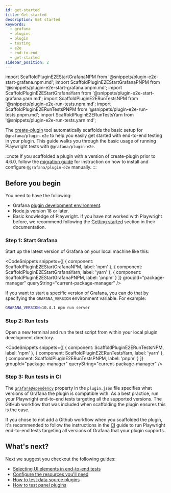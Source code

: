 ```yaml
---
id: get-started
title: Get started
description: Get started
keywords:
  - grafana
  - plugins
  - plugin
  - testing
  - e2e
  - end-to-end
  - get-started
sidebar_position: 2
---
```


import ScaffoldPluginE2EStartGrafanaNPM from '@snippets/plugin-e2e-start-grafana.npm.md';
import ScaffoldPluginE2EStartGrafanaPNPM from '@snippets/plugin-e2e-start-grafana.pnpm.md';
import ScaffoldPluginE2EStartGrafanaYarn from '@snippets/plugin-e2e-start-grafana.yarn.md';
import ScaffoldPluginE2ERunTestsNPM from '@snippets/plugin-e2e-run-tests.npm.md';
import ScaffoldPluginE2ERunTestsPNPM from '@snippets/plugin-e2e-run-tests.pnpm.md';
import ScaffoldPluginE2ERunTestsYarn from '@snippets/plugin-e2e-run-tests.yarn.md';

The [create-plugin](https://www.npmjs.com/package/@grafana/create-plugin?activeTab=readme) tool automatically scaffolds the basic setup for `@grafana/plugin-e2e` to help you easily get started with end-to-end testing in your plugin. This guide walks you through the basic usage of running Playwright tests with `@grafana/plugin-e2e`.

:::note
If you scaffolded a plugin with a version of create-plugin prior to 4.6.0, follow the [migration guide](./migrate-from-grafana-e2e.md) for instruction on how to install and configure `@grafana/plugin-e2e` manually.
:::

## Before you begin

You need to have the following:

- Grafana [plugin development environment](https://grafana.com/developers/plugin-tools/get-started/set-up-development-environment).
- Node.js version 18 or later.
- Basic knowledge of Playwright. If you have not worked with Playwright before, we recommend following the [Getting started](https://playwright.dev/docs/intro) section in their documentation.

### Step 1: Start Grafana

Start up the latest version of Grafana on your local machine like this:

<CodeSnippets
snippets={[
{ component: ScaffoldPluginE2EStartGrafanaNPM, label: 'npm' },
{ component: ScaffoldPluginE2EStartGrafanaYarn, label: 'yarn' },
{ component: ScaffoldPluginE2EStartGrafanaPNPM, label: 'pnpm' }
]}
groupId="package-manager"
queryString="current-package-manager"
/>

If you want to start a specific version of Grafana, you can do that by specifying the `GRAFANA_VERSION` environment variable. For example:

```bash
GRAFANA_VERSION=10.4.1 npm run server
```

### Step 2: Run tests

Open a new terminal and run the test script from within your local plugin development directory.

<CodeSnippets
snippets={[
{ component: ScaffoldPluginE2ERunTestsNPM, label: 'npm' },
{ component: ScaffoldPluginE2ERunTestsYarn, label: 'yarn' },
{ component: ScaffoldPluginE2ERunTestsPNPM, label: 'pnpm' }
]}
groupId="package-manager"
queryString="current-package-manager"
/>

### Step 3: Run tests in CI

The [`grafanaDependency`](../metadata.md#properties-1) property in the `plugin.json` file specifies what versions of Grafana the plugin is compatible with. As a best practice, run your Playwright end-to-end tests targeting all the supported versions. The GitHub workflow that was included when scaffolding the plugin ensures this is the case.

If you chose to not add a Github workflow when you scaffolded the plugin, it's recommended to follow the instructions in the [CI](./ci.md) guide to run Playwright end-to-end tests targeting all versions of Grafana that your plugin supports.

## What's next?

Next we suggest you checkout the following guides:

- [Selecting UI elements in end-to-end tests](./selecting-ui-elements.md)
- [Configure the resources you'll need](./setup-resources.md)
- [How to test data source plugins](./test-a-data-source-plugin/index.md)
- [How to test panel plugins](./test-a-panel-plugin.md)
